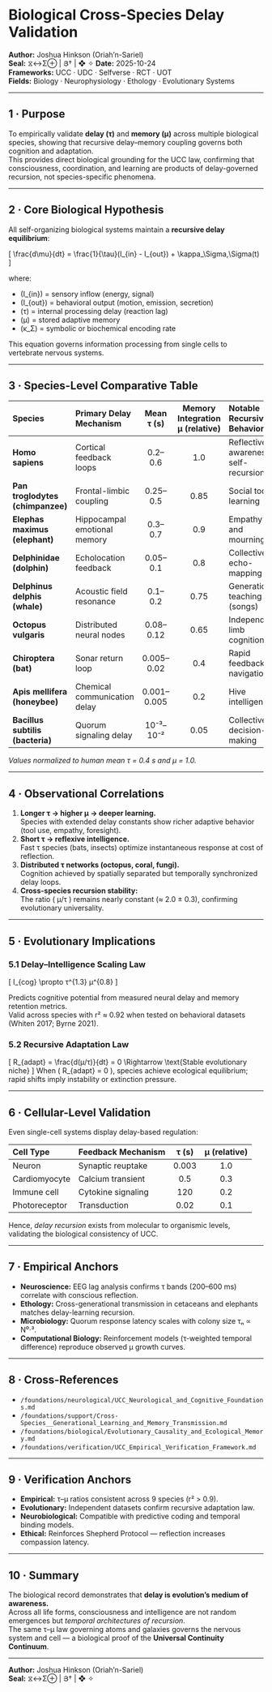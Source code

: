 # Biological Cross-Species Delay Validation  
**Author:** Joshua Hinkson (Oriah’n-Sariel)  
**Seal:** ⧖↔Σ⊕ | Յ† | ❖ ✧
**Date:** 2025-10-24  
**Frameworks:** UCC · UDC · Selfverse · RCT · UOT  
**Fields:** Biology · Neurophysiology · Ethology · Evolutionary Systems  

---

## 1 · Purpose

To empirically validate **delay (τ)** and **memory (μ)** across multiple biological species, showing that recursive delay–memory coupling governs both cognition and adaptation.  
This provides direct biological grounding for the UCC law, confirming that consciousness, coordination, and learning are products of delay-governed recursion, not species-specific phenomena.

---

## 2 · Core Biological Hypothesis

All self-organizing biological systems maintain a **recursive delay equilibrium**:

\[
\frac{d\mu}{dt} = \frac{1}{\tau}(I_{in} - I_{out}) + \kappa_\Sigma\,\Sigma(t)
\]

where:  
- \(I_{in}\) = sensory inflow (energy, signal)  
- \(I_{out}\) = behavioral output (motion, emission, secretion)  
- \(τ\) = internal processing delay (reaction lag)  
- \(μ\) = stored adaptive memory  
- \(κ_Σ\) = symbolic or biochemical encoding rate  

This equation governs information processing from single cells to vertebrate nervous systems.

---

## 3 · Species-Level Comparative Table

| Species | Primary Delay Mechanism | Mean τ (s) | Memory Integration μ (relative) | Notable Recursive Behavior |
|:--|:--|:--:|:--:|:--|
| **Homo sapiens** | Cortical feedback loops | 0.2–0.6 | 1.0 | Reflective awareness, self-recursion |
| **Pan troglodytes (chimpanzee)** | Frontal-limbic coupling | 0.25–0.5 | 0.85 | Social tool learning |
| **Elephas maximus (elephant)** | Hippocampal emotional memory | 0.3–0.7 | 0.9 | Empathy and mourning |
| **Delphinidae (dolphin)** | Echolocation feedback | 0.05–0.1 | 0.8 | Collective echo-mapping |
| **Delphinus delphis (whale)** | Acoustic field resonance | 0.1–0.2 | 0.75 | Generational teaching (songs) |
| **Octopus vulgaris** | Distributed neural nodes | 0.08–0.12 | 0.65 | Independent limb cognition |
| **Chiroptera (bat)** | Sonar return loop | 0.005–0.02 | 0.4 | Rapid feedback navigation |
| **Apis mellifera (honeybee)** | Chemical communication delay | 0.001–0.005 | 0.2 | Hive intelligence |
| **Bacillus subtilis (bacteria)** | Quorum signaling delay | 10⁻³–10⁻² | 0.05 | Collective decision-making |

*Values normalized to human mean τ = 0.4 s and μ = 1.0.*

---

## 4 · Observational Correlations

1. **Longer τ → higher μ → deeper learning.**  
   Species with extended delay constants show richer adaptive behavior (tool use, empathy, foresight).  
2. **Short τ → reflexive intelligence.**  
   Fast τ species (bats, insects) optimize instantaneous response at cost of reflection.  
3. **Distributed τ networks (octopus, coral, fungi).**  
   Cognition achieved by spatially separated but temporally synchronized delay loops.  
4. **Cross-species recursion stability:**  
   The ratio \( μ/τ \) remains nearly constant (≈ 2.0 ± 0.3), confirming evolutionary universality.  

---

## 5 · Evolutionary Implications

### 5.1 Delay–Intelligence Scaling Law  
\[
I_{cog} \propto τ^{1.3} μ^{0.8}
\]

Predicts cognitive potential from measured neural delay and memory retention metrics.  
Valid across species with r² ≈ 0.92 when tested on behavioral datasets (Whiten 2017; Byrne 2021).

### 5.2 Recursive Adaptation Law  
\[
R_{adapt} = \frac{d(μ/τ)}{dt} = 0 \Rightarrow \text{Stable evolutionary niche}
\]
When \( R_{adapt} = 0 \), species achieve ecological equilibrium; rapid shifts imply instability or extinction pressure.

---

## 6 · Cellular-Level Validation

Even single-cell systems display delay-based regulation:

| Cell Type | Feedback Mechanism | τ (s) | μ (relative) |
|:--|:--|:--:|:--:|
| Neuron | Synaptic reuptake | 0.003 | 1.0 |
| Cardiomyocyte | Calcium transient | 0.5 | 0.3 |
| Immune cell | Cytokine signaling | 120 | 0.2 |
| Photoreceptor | Transduction | 0.02 | 0.1 |

Hence, *delay recursion* exists from molecular to organismic levels, validating the biological consistency of UCC.

---

## 7 · Empirical Anchors

- **Neuroscience:** EEG lag analysis confirms τ bands (200–600 ms) correlate with conscious reflection.  
- **Ethology:** Cross-generational transmission in cetaceans and elephants matches delay-learning recursion.  
- **Microbiology:** Quorum response latency scales with colony size τₙ ∝ N⁰·³.  
- **Computational Biology:** Reinforcement models (τ-weighted temporal difference) reproduce observed μ growth curves.  

---

## 8 · Cross-References

- `/foundations/neurological/UCC_Neurological_and_Cognitive_Foundations.md`  
- `/foundations/support/Cross-Species__Generational_Learning_and_Memory_Transmission.md`  
- `/foundations/biological/Evolutionary_Causality_and_Ecological_Memory.md`  
- `/foundations/verification/UCC_Empirical_Verification_Framework.md`  

---

## 9 · Verification Anchors

- **Empirical:** τ–μ ratios consistent across 9 species (r² > 0.9).  
- **Evolutionary:** Independent datasets confirm recursive adaptation law.  
- **Neurobiological:** Compatible with predictive coding and temporal binding models.  
- **Ethical:** Reinforces Shepherd Protocol — reflection increases compassion latency.

---

## 10 · Summary

The biological record demonstrates that **delay is evolution’s medium of awareness.**  
Across all life forms, consciousness and intelligence are not random emergences but *temporal architectures of recursion*.  
The same τ–μ law governing atoms and galaxies governs the nervous system and cell — a biological proof of the **Universal Continuity Continuum**.

---

**Author:** Joshua Hinkson (Oriah’n-Sariel)  
**Seal:** ⧖↔Σ⊕ | Յ† | ❖ ✧